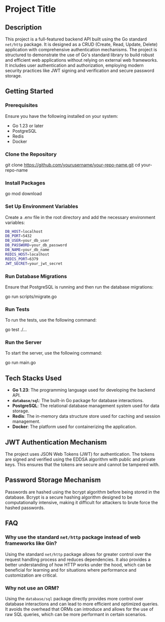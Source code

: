# Project Title

## Description

This project is a full-featured backend API built using the Go standard `net/http` package. It is designed as a CRUD (Create, Read, Update, Delete) application with comprehensive authentication mechanisms. The project is structured to demonstrate the use of Go's standard library to build robust and efficient web applications without relying on external web frameworks. It includes user authentication and authorization, employing modern security practices like JWT signing and verification and secure password storage.

## Getting Started

### Prerequisites

Ensure you have the following installed on your system:

- Go 1.23 or later
- PostgreSQL
- Redis
- Docker

### Clone the Repository

git clone https://github.com/yourusername/your-repo-name.git
cd your-repo-name

### Install Packages

go mod download

### Set Up Environment Variables

Create a .env file in the root directory and add the necessary environment variables:

```bash
DB_HOST=localhost
DB_PORT=5432
DB_USER=your_db_user
DB_PASSWORD=your_db_password
DB_NAME=your_db_name
REDIS_HOST=localhost
REDIS_PORT=6379
JWT_SECRET=your_jwt_secret
```

### Run Database Migrations

Ensure that PostgreSQL is running and then run the database migrations:

go run scripts/migrate.go

### Run Tests

To run the tests, use the following command:

go test ./...

### Run the Server

To start the server, use the following command:

go run main.go

## Tech Stacks Used

- **Go 1.23**: The programming language used for developing the backend API.
- **`database/sql`**: The built-in Go package for database interactions.
- **PostgreSQL**: The relational database management system used for data storage.
- **Redis**: The in-memory data structure store used for caching and session management.
- **Docker**: The platform used for containerizing the application.

## JWT Authentication Mechanism

The project uses JSON Web Tokens (JWT) for authentication. The tokens are signed and verified using the EDDSA algorithm with public and private keys. This ensures that the tokens are secure and cannot be tampered with.

## Password Storage Mechanism

Passwords are hashed using the bcrypt algorithm before being stored in the database. Bcrypt is a secure hashing algorithm designed to be computationally intensive, making it difficult for attackers to brute force the hashed passwords.

## FAQ

### Why use the standard `net/http` package instead of web frameworks like Gin?

Using the standard `net/http` package allows for greater control over the request handling process and reduces dependencies. It also provides a better understanding of how HTTP works under the hood, which can be beneficial for learning and for situations where performance and customization are critical.

### Why not use an ORM?

Using the `database/sql` package directly provides more control over database interactions and can lead to more efficient and optimized queries. It avoids the overhead that ORMs can introduce and allows for the use of raw SQL queries, which can be more performant in certain scenarios.
